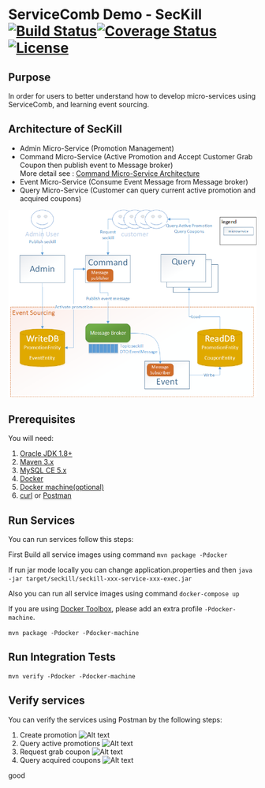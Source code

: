 # ServiceComb Demo - SecKill [![Build Status](https://travis-ci.org/ServiceComb/seckill.svg?branch=master)](https://travis-ci.org/ServiceComb/seckill)[![Coverage Status](https://coveralls.io/repos/github/ServiceComb/seckill/badge.svg)](https://coveralls.io/github/ServiceComb/seckill)[![License](https://img.shields.io/badge/license-Apache%202-4EB1BA.svg)](https://www.apache.org/licenses/LICENSE-2.0.html)

## Purpose
In order for users to better understand how to develop micro-services using ServiceComb, and learning event sourcing.

## Architecture of SecKill
* Admin Micro-Service (Promotion Management)
* Command Micro-Service (Active Promotion and Accept Customer Grab Coupon then publish event to Message broker)<br />
More detail see : [Command Micro-Service Architecture][cmsa]
* Event Micro-Service (Consume Event Message from Message broker)
* Query Micro-Service (Customer can query current active promotion and acquired coupons)

![Alt text](https://github.com/ServiceComb/seckill/blob/master/etc/EventSourcing.png)

[cmsa]: https://github.com/ServiceComb/seckill/tree/master/seckill-command-service/README.md

## Prerequisites
You will need:
1. [Oracle JDK 1.8+][jdk]
2. [Maven 3.x][maven]
3. [MySQL CE 5.x][mysql]
4. [Docker][docker]
5. [Docker machine(optional)][docker_machine]
6. [curl][curl] or [Postman][postman]

[jdk]: http://www.oracle.com/technetwork/java/javase/downloads/jdk8-downloads-2133151.html
[maven]: https://maven.apache.org/install.html
[mysql]: https://www.mysql.com/downloads/
[docker]: https://www.docker.com/get-docker
[docker_compose]: https://docs.docker.com/compose/install/
[docker_machine]: https://docs.docker.com/machine/install-machine/
[curl]: https://curl.haxx.se
[postman]: https://www.getpostman.com/

## Run Services
You can run services follow this steps:

First Build all service images using command `mvn package -Pdocker`

If run jar mode locally you can change application.properties and then `java -jar target/seckill/seckill-xxx-service-xxx-exec.jar`

Also you can run all service images using command `docker-compose up`

If you are using [Docker Toolbox](https://www.docker.com/products/docker-toolbox), please add an extra profile `-Pdocker-machine`.

```mvn package -Pdocker -Pdocker-machine```

## Run Integration Tests

```
mvn verify -Pdocker -Pdocker-machine
```

## Verify services
You can verify the services using Postman by the following steps:
1. Create promotion
![Alt text](https://github.com/ServiceComb/seckill/blob/master/etc/CreatePromotion.png)
2. Query active promotions
![Alt text](https://github.com/ServiceComb/seckill/blob/master/etc/QueryActivePromotions.png)
3. Request grab coupon
![Alt text](https://github.com/ServiceComb/seckill/blob/master/etc/RequestGrabCoupon.png)
4. Query acquired coupons
![Alt text](https://github.com/ServiceComb/seckill/blob/master/etc/QueryAcquiredCoupons.png)

good
